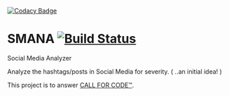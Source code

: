 [![Codacy Badge](https://api.codacy.com/project/badge/Grade/2fe89bf8dcbe4c18a41c340df92610c7)](https://app.codacy.com/app/gsvarma/SMANA?utm_source=github.com&utm_medium=referral&utm_content=DreamStarPro/SMANA&utm_campaign=badger)
# SMANA [![Build Status](https://travis-ci.com/DreamStarPro/SMANA.svg?branch=master)](https://travis-ci.com/DreamStarPro/SMANA)
Social Media Analyzer

Analyze the hashtags/posts in Social Media for severity. ( ..an initial idea! )


This project is to answer [CALL FOR CODE™](https://callforcode.org/).

